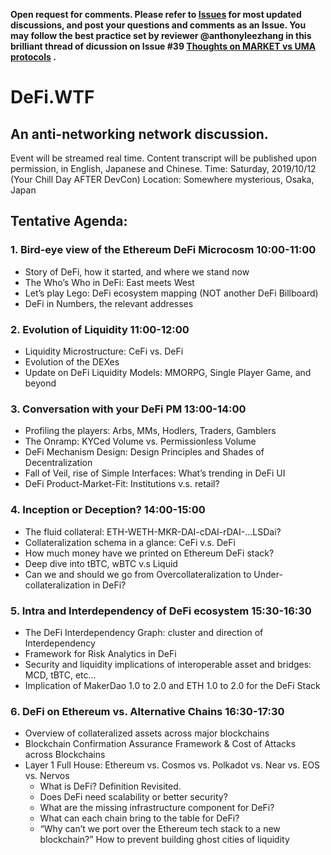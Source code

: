 **Open request for comments. Please refer to [Issues](https://github.com/carboclan/pm/issues) for most updated discussions, and post your questions and comments as an Issue. You may follow the best practice set by reviewer @anthonyleezhang in this brilliant thread of dicussion on Issue #39 [Thoughts on MARKET vs UMA protocols](https://github.com/carboclan/pm/issues/39) .**

# DeFi.WTF
## An anti-networking network discussion.
Event will be streamed real time. Content transcript will be published upon permission, in English, Japanese and Chinese.
Time: Saturday, 2019/10/12 (Your Chill Day AFTER DevCon)
Location: Somewhere mysterious, Osaka, Japan

## Tentative Agenda: 
### 1.	Bird-eye view of the Ethereum DeFi Microcosm 10:00-11:00
  - Story of DeFi, how it started, and where we stand now
  - The Who’s Who in DeFi: East meets West
  - Let’s play Lego: DeFi ecosystem mapping (NOT another DeFi Billboard)
  - DeFi in Numbers, the relevant addresses
  
### 2.	Evolution of Liquidity 11:00-12:00
  - Liquidity Microstructure: CeFi vs. DeFi
  - Evolution of the DEXes
  - Update on DeFi Liquidity Models: MMORPG, Single Player Game, and beyond
  
### 3. Conversation with your DeFi PM 13:00-14:00
  - Profiling the players: Arbs, MMs, Hodlers, Traders, Gamblers
  - The Onramp: KYCed Volume vs. Permissionless Volume
  - DeFi Mechanism Design: Design Principles and Shades of Decentralization 
  - Fall of Veil, rise of Simple Interfaces: What’s trending in DeFi UI
  - DeFi Product-Market-Fit: Institutions v.s. retail?
  
### 4. Inception or Deception? 14:00-15:00
  - The fluid collateral: ETH-WETH-MKR-DAI-cDAI-rDAI-…LSDai?
  - Collateralization schema in a glance: CeFi v.s. DeFi
  - How much money have we printed on Ethereum DeFi stack?
  - Deep dive into tBTC, wBTC v.s Liquid
  - Can we and should we go from Overcollateralization to Under-collateralization in DeFi?

### 5. Intra and Interdependency of DeFi ecosystem 15:30-16:30
  - The DeFi Interdependency Graph: cluster and direction of Interdependency
  - Framework for Risk Analytics in DeFi
  - Security and liquidity implications of interoperable asset and bridges: MCD, tBTC, etc…
  - Implication of MakerDao 1.0 to 2.0 and ETH 1.0 to 2.0 for the DeFi Stack

### 6.	DeFi on Ethereum vs. Alternative Chains 16:30-17:30
  - Overview of collateralized assets across major blockchains
  - Blockchain Confirmation Assurance Framework & Cost of Attacks across Blockchains
  - Layer 1 Full House: Ethereum vs. Cosmos vs. Polkadot vs. Near vs. EOS vs. Nervos
    - What is DeFi? Definition Revisited.
    - Does DeFi need scalability or better security?
    - What are the missing infrastructure component for DeFi?
    - What can each chain bring to the table for DeFi?
    - “Why can’t we port over the Ethereum tech stack to a new blockchain?” How to prevent building ghost cities of liquidity
